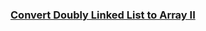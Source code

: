 ### [Convert Doubly Linked List to Array II](https://leetcode.com/problems/convert-doubly-linked-list-to-array-ii)

